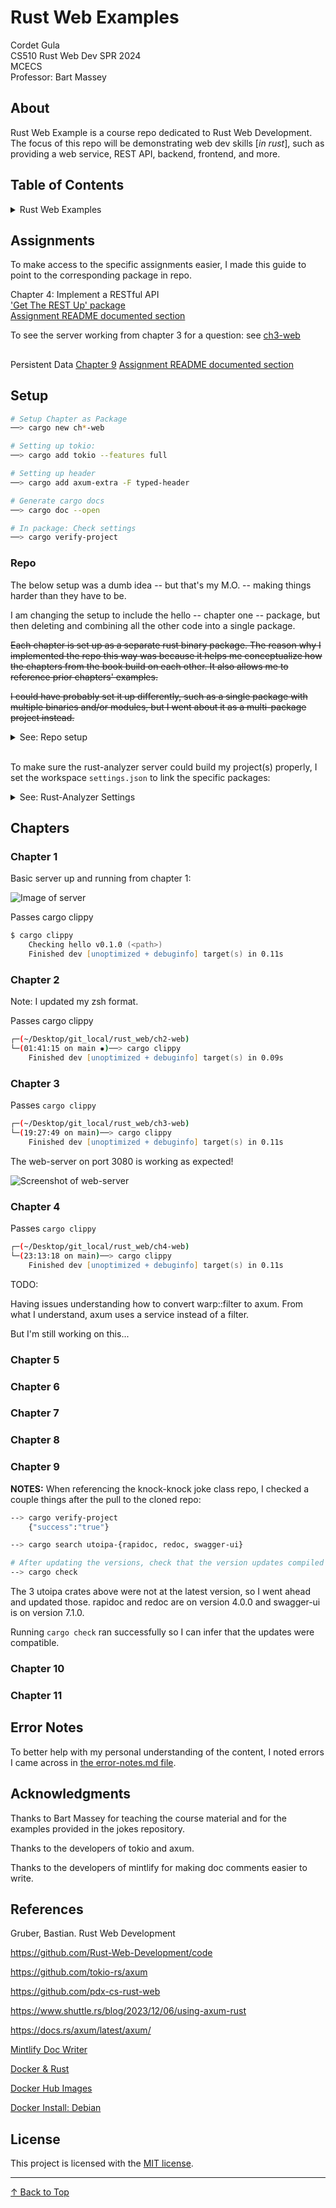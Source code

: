 # Rust Web Examples<!-- omit from toc -->

Cordet Gula  
CS510 Rust Web Dev SPR 2024  
MCECS  
Professor: Bart Massey

## About<!-- omit from toc -->

Rust Web Example is a course repo dedicated to Rust Web Development. The focus of this repo will be demonstrating web dev skills [*in rust*], such as providing a web service, REST API, backend, frontend, and more. 

## Table of Contents<!-- omit from toc -->

<details>
<summary>Rust Web Examples</summary>
<!-- blank line-->

+ [Assignments](#assignments)
+ [Setup](#setup)
    + [Repo](#repo)
+ [Chapters](#chapters)
    + [Chapter 1](#chapter-1)
    + [Chapter 2](#chapter-2)
    + [Chapter 3](#chapter-3)
    + [Chapter 4](#chapter-4)
    + [Chapter 5](#chapter-5)
    + [Chapter 6](#chapter-6)
    + [Chapter 7](#chapter-7)
    + [Chapter 8](#chapter-8)
    + [Chapter 9](#chapter-9)
    + [Chapter 10](#chapter-10)
    + [Chapter 11](#chapter-11)
+ [Error Notes](#error-notes)
+ [Acknowledgments](#acknowledgments)
+ [References](#references)
+ [License](#license)

</details>

<!-- End TOC -->

## Assignments

To make access to the specific assignments easier, I made this guide to point to the corresponding package in repo.

Chapter 4: Implement a RESTful API  
['Get The REST Up' package](./ch4-web)  
[Assignment README documented section](#chapter-4)  

To see the server working from chapter 3 for a question: see [ch3-web](#chapter-3)

## <!-- End of Get-the-REST-Up --><!-- omit from toc -->

Persistent Data
[Chapter 9](./ch9-web)
[Assignment README documented section](#chapter-9)

## Setup

```sh
# Setup Chapter as Package
──> cargo new ch*-web

# Setting up tokio:
──> cargo add tokio --features full

# Setting up header
──> cargo add axum-extra -F typed-header

# Generate cargo docs
──> cargo doc --open

# In package: Check settings
──> cargo verify-project
```

### Repo

The below setup was a dumb idea -- but that's my M.O. -- making things harder than they have to be.

I am changing the setup to include the hello -- chapter one -- package, but then deleting and combining all the other code into a single package.

~~Each chapter is set up as a separate rust binary package. The reason why I implemented the repo this way was because it helps me conceptualize how the chapters from the book build on each other. It also allows me to reference prior chapters' examples.~~  

~~I could have probably set it up differently, such as a single package with multiple binaries and/or modules, but I went about it as a multi-package project instead.~~

<details>
<summary>See: Repo setup</summary>

```txt
# No. This was dumb
main branch
└── hello/ # Chapter 1
    └── hello v0.1.0
├── ch2-web/
    └── ch2-web v0.1.0
├── ch3-web/
    └── ch3-web v0.1.0
├── ch4-web/
    └── ch4-web v0.1.0
├── ch5-web/
    └── ch5-web v0.1.0
├── ch6-web/
    └── ch6-web v0.1.0
├── ch7-web/
    └── ch7-web v0.1.0
├── ch8-web/
    └── ch8-web v0.1.0
├── ch9-web/
    └── ch9-web v0.1.0
├── ch10-web/
    └── ch10-web v0.1.0
├── ch11-web/
    └── ch11-web v0.1.0
├── assets/
├── .gitignore
├── error-notes.md
├── README
└── LICENSE
```

```txt
# This is the new setup
main branch
└── hello/ # Chapter 1
    └── hello v0.1.0
├── questions/
    └── questions v0.1.2
├── assets/
├── .gitignore
├── error-notes.md
├── README
└── LICENSE
```

</details> 
</br>

To make sure the rust-analyzer server could build my project(s) properly, I set the workspace ```settings.json``` to link the specific packages:

<details>
<summary>See: Rust-Analyzer Settings</summary>

```json
{
    "docwriter.custom.author": "Cordet Gula",
    "docwriter.style": "RustDoc",
    "rust-analyzer.linkedProjects": [
        "./hello/Cargo.toml",
        "./questions/carg.toml"
    ]
}
```

</details> 

<!-- Chapter Reports -->
## Chapters

### Chapter 1

Basic server up and running from chapter 1:

![Image of server](assets/hello-server.png)

<!-- Checking -->
Passes cargo clippy

```zsh
$ cargo clippy
    Checking hello v0.1.0 (<path>)
    Finished dev [unoptimized + debuginfo] target(s) in 0.11s
```

### Chapter 2

<!--Checking Cargo clippy-->
Note: I updated my zsh format.

Passes cargo clippy

```zsh
┌─(~/Desktop/git_local/rust_web/ch2-web)
└─(01:41:15 on main ✹)──> cargo clippy
    Finished dev [unoptimized + debuginfo] target(s) in 0.09s
```

### Chapter 3

Passes `cargo clippy`

```zsh
┌─(~/Desktop/git_local/rust_web/ch3-web)
└─(19:27:49 on main)──> cargo clippy
    Finished dev [unoptimized + debuginfo] target(s) in 0.11s
```

The web-server on port 3080 is working as expected!

![Screenshot of web-server](./assets/ch3-json-response.png)

### Chapter 4

Passes `cargo clippy`

```zsh
┌─(~/Desktop/git_local/rust_web/ch4-web)
└─(23:13:18 on main)──> cargo clippy
    Finished dev [unoptimized + debuginfo] target(s) in 0.11s
```

TODO:

Having issues understanding how to convert warp::filter to axum. From what I understand, axum uses a service instead of a filter.

But I'm still working on this...

<!-- Current -->

### Chapter 5

### Chapter 6

### Chapter 7

### Chapter 8

### Chapter 9

**NOTES:** When referencing the knock-knock joke class repo, I checked a couple things after the pull to the cloned repo:

```sh
--> cargo verify-project
    {"success":"true"}

--> cargo search utoipa-{rapidoc, redoc, swagger-ui}

# After updating the versions, check that the version updates compiled
--> cargo check
```

The 3 utoipa crates above were not at the latest version, so I went ahead and updated those. rapidoc and redoc are on version 4.0.0 and swagger-ui is on version 7.1.0. 

Running `cargo check` ran successfully so I can infer that the updates were compatible.

### Chapter 10

### Chapter 11

## Error Notes

To better help with my personal understanding of the content, I noted errors I came across in [the error-notes.md file](./error-notes.md).

## Acknowledgments

Thanks to Bart Massey for teaching the course material and for the examples provided in the jokes repository.

Thanks to the developers of tokio and axum.

Thanks to the developers of mintlify for making doc comments easier to write.

## References  

Gruber, Bastian. Rust Web Development

https://github.com/Rust-Web-Development/code

https://github.com/tokio-rs/axum

https://github.com/pdx-cs-rust-web

https://www.shuttle.rs/blog/2023/12/06/using-axum-rust

https://docs.rs/axum/latest/axum/

[Mintlify Doc Writer](https://marketplace.visualstudio.com/items?itemName=mintlify.document)

[Docker & Rust](https://docs.docker.com/language/rust/?uuid=2475bfc7-4dda-4e0b-9eb8-333f3d77c9c4%0A)

[Docker Hub Images](https://hub.docker.com/?utm_source=docker4mac_4.29.0&utm_medium=hub&utm_campaign=referral&uuid=2475bfc7-4dda-4e0b-9eb8-333f3d77c9c4%0A)

[Docker Install: Debian](https://docs.docker.com/desktop/install/debian/)

## License

This project is licensed with the [MIT license](./LICENSE).

---
<!-- Link to top of README -->

[&uarr; Back to Top](README.md#rust-web-examples)
